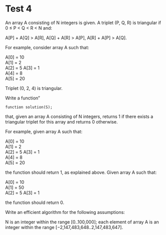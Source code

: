 # Test 4

An array A consisting of N integers is given. A triplet (P, Q, R) is triangular if 0 ≤ P < Q < R < N and:

A[P] + A[Q] > A[R],
A[Q] + A[R] > A[P],
A[R] + A[P] > A[Q].

For example, consider array A such that:

A[0] = 10    
A[1] = 2    
A[2] = 5
A[3] = 1     
A[4] = 8    
A[5] = 20

Triplet (0, 2, 4) is triangular.

Write a function”

```function solution(S);```

that, given an array A consisting of N integers, returns 1 if there exists a triangular triplet for this array and returns 0 otherwise.

For example, given array A such that:

A[0] = 10    
A[1] = 2    
A[2] = 5
A[3] = 1     
A[4] = 8    
A[5] = 20

the function should return 1, as explained above. Given array A such that:

A[0] = 10    
A[1] = 50    
A[2] = 5
A[3] = 1

the function should return 0.

Write an efficient algorithm for the following assumptions:

N is an integer within the range [0..100,000];
each element of array A is an integer within the range [−2,147,483,648..2,147,483,647].